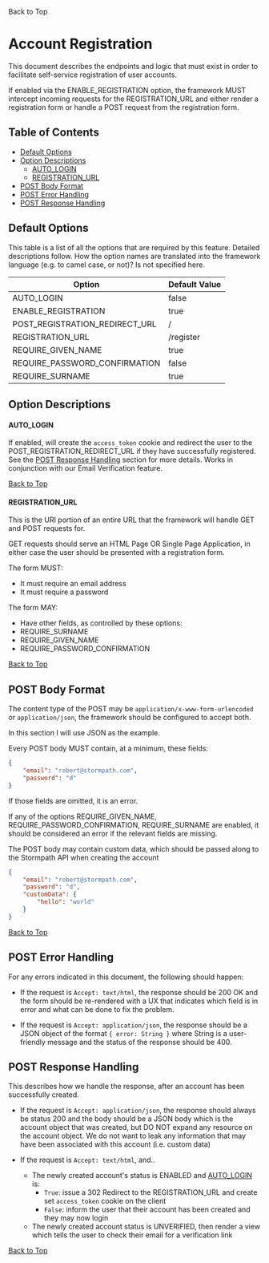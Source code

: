 <a name="#top">Back to Top</a>

# Account Registration

This document describes the endpoints and logic that must exist in order to
facilitate self-service registration of user accounts.

If enabled via the ENABLE_REGISTRATION option, the framework MUST intercept
incoming requests for the REGISTRATION_URL and either render a registration
form or handle a POST request from the registration form.

## Table of Contents

* [Default Options](#Default_Options)
* [Option Descriptions](#Option_Descriptions)
  * [AUTO_LOGIN](#AUTO_LOGIN)
  * [REGISTRATION_URL](#REGISTRATION_URL)
* [POST Body Format](#POST_Body_Format)
* [POST Error Handling](#POST_Error_Handling)
* [POST Response Handling](#POST_Response_Handling)

## <a name="Default_Options"></a> Default Options

This table is a list of all the options that are required by this feature.
Detailed descriptions follow.  How the option names are translated into the
framework language (e.g. to camel case, or not)? Is not specified here.

| Option                           | Default Value |
| -------------------------------- |---------------|
| AUTO_LOGIN                       | false         |
| ENABLE_REGISTRATION              | true          |
| POST_REGISTRATION_REDIRECT_URL   | /             |
| REGISTRATION_URL                 | /register     |
| REQUIRE_GIVEN_NAME               | true          |
| REQUIRE_PASSWORD_CONFIRMATION    | false         |
| REQUIRE_SURNAME                  | true          |

## <a name="Option_Descriptions"></a> Option Descriptions

#### <a name="AUTO_LOGIN"></a> AUTO_LOGIN

If enabled, will create the `access_token` cookie and redirect the user to the
POST_REGISTRATION_REDIRECT_URL if they have successfully registered.  See the
[POST Response Handling](#POST_Response_Handling) section for more details.
Works in conjunction with our Email Verification feature.

<a href="#top">Back to Top</a>

#### <a name="REGISTRATION_URL"></a> REGISTRATION_URL

This is the URI portion of an entire URL that the framework will handle GET and
POST requests for.

GET requests should serve an HTML Page OR Single Page Application, in either
case the user should be presented with a registration form.

The form MUST:

* It must require an email address
* It must require a password

The form MAY:

* Have other fields, as controlled by these options:
 * REQUIRE_SURNAME
 * REQUIRE_GIVEN_NAME
 * REQUIRE_PASSWORD_CONFIRMATION

<a href="#top">Back to Top</a>

## <a name="POST_Body_Format"></a> POST Body Format

The content type of the POST may be `application/x-www-form-urlencoded` or
`application/json`, the framework should be configured to accept both.

In this section I will use JSON as the example.


Every POST body MUST contain, at a minimum, these fields:

```json
{
    "email": "robert@stormpath.com",
    "password": "d"
}
```

If those fields are omitted, it is an error.

If any of the options REQUIRE_GIVEN_NAME, REQUIRE_PASSWORD_CONFIRMATION,
REQUIRE_SURNAME are enabled, it should be considered an error if the relevant
fields are missing.

The POST body may contain custom data, which should be passed along to the
Stormpath API when creating the account

```json
{
    "email": "robert@stormpath.com",
    "password": "d",
    "customData": {
        "hello": "world"
    }
}
```

<a href="#top">Back to Top</a>

##  <a name="POST_Error_Handling"></a> POST Error Handling

For any errors indicated in this document, the following should happen:

* If the request is `Accept: text/html`, the response should be 200 OK and the
form should be re-rendered with a UX that indicates which field is in error and
what can be done to fix the problem.

* If the request is `Accept: application/json`, the response should be a JSON
object of the format `{ error: String }` where String is a user-friendly message
and the status of the response should be 400.

## <a name="POST_Response_Handling"></a> POST Response Handling

This describes how we handle the response, after an account has been
successfully created.

* If the request is `Accept: application/json`, the response should always be
status 200 and the body should be a JSON body which is the account object that
was created, but DO NOT expand any resource on the account object.  We do not
want to leak any information that may have been associated with this account
(i.e. custom data)

* If the request is `Accept: text/html`, and..
  * The newly created account's status is ENABLED and [AUTO_LOGIN](#AUTO_LOGIN)
    is:
    * `True`: issue a 302 Redirect to the REGISTRATION_URL and create set
      `access_token` cookie on the client
    * `False`: inform the user that their account has been created and they may
      now login
  * The newly created account status is UNVERIFIED, then render a view which
  tells the user to check their email for a verification link

<a href="#top">Back to Top</a>
